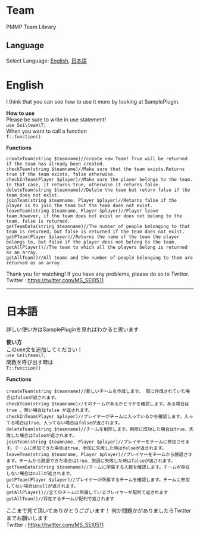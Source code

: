# Team
PMMP Team Library  

## Language
Select Language: [English](#eng), [日本語](#jpn)




<a name="eng"></a>
# English
I think that you can see how to use it more by looking at SamplePlugin. 

**How to use**  
Please be sure to write in use statement!  
`use Sei\team\T;`  
When you want to call a function  
`T::function()`

**Functions**  

    createTeam(string $teamname)//create new Team! True will be returned if the team has already been created.
    checkTeam(string $teamname)//Make sure that the team exists.Returns true if the team exists, false otherwise.
    checkInTeam(Player $player)//Make sure the player belongs to the team. In that case, it returns true, otherwise it returns false.
    deleteTeam(string $teamname)//Delete the team but return false if the team does not exist.
    joinTeam(string $teamname, Player $player)//Returns false if the player is to join the team but the team does not exist.
    leaveTeam(string $teamname, Player $player)//Player leave team.However, if the team does not exist or does not belong to the team, false is returned.
    getTeamData(string $teamname)//The number of people belonging to that team is returned, but false is returned if the team does not exist.
    getPTeam(Player $player)//Returns the name of the team the player belongs to, but false if the player does not belong to the team.
    getAllPlayer()//The team to which all the players belong is returned as an array.
    getAllTeam()//All teams and the number of people belonging to them are returned as an array.


Thank you for watching! If you have any problems, please do so to Twitter.  
Twitter : <https://twitter.com/MS_SEI0511>

***
<a name="jpn"></a>
# 日本語
詳しい使い方はSamplePluginを見ればわかると思います

**使い方**  
このuse文を追加してください！    
`use Sei\team\T;`  
関数を呼び出す時は   
`T::function()`

**Functions**


    createTeam(string $teamname)//新しいチームを作成します。 既に作成されていた場合はfalseが返されます。
    checkTeam(string $teamname)//そのチームがあるかどうかを確認します。ある場合はtrue 、無い場合はfalse が返されます。
    checkInTeam(Player $player)//プレイヤーがチームに入っているかを確認します。入ってる場合はtrue、入ってない場合はfalseが返されます。
    deleteTeam(string $teamname)//チームを削除します。削除に成功した場合はtrue、失敗した場合はfalseが返されます。
    joinTeam(string $teamname, Player $player)//プレイヤーをチームに参加させます。チームに参加できた場合はtrue、参加に失敗した時はfalseが返されます。
    leaveTeam(string $teamname, Player $player)//プレイヤーをチームから脱退させます。チームから脱退できた場合はtrue、脱退に失敗した時はfalseが返されます。
    getTeamData(string $teamname)//チームに所属する人数を確認します。チームが存在しない場合はnullが返されます。
    getPTeam(Player $player)//プレイヤーが所属するチームを確認します。チームに参加してない場合はnullが返されます。
    getAllPlayer()//全てのチームに所属しているプレイヤーが配列で返されます
    getAllTeam()//存在するチームが配列で返されます


ここまで見て頂いてありがとうございます！ 何か問題かがありましたらTwitterまでお願いします    
Twitter : <https://twitter.com/MS_SEI0511>
